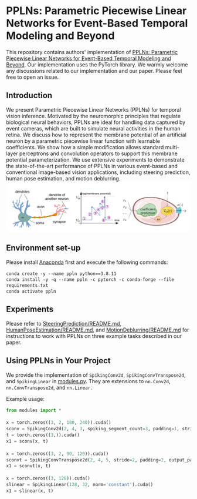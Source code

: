# PPLNs: Parametric Piecewise Linear Networks for Event-Based Temporal Modeling and Beyond

This repository contains authors' implementation of [PPLNs: Parametric Piecewise Linear Networks for Event-Based Temporal Modeling and Beyond](https://arxiv.org/abs/2409.19772). Our implementation uses the PyTorch library. We warmly welcome any discussions related to our implementation and our paper. Please feel free to open an issue.


## Introduction
We present Parametric Piecewise Linear Networks (PPLNs) for temporal vision inference. Motivated by the neuromorphic principles that regulate biological neural behaviors, PPLNs are ideal for handling data captured by event cameras, which are built to simulate neural activities in the human retina. We discuss how to represent the membrane potential of an artificial neuron by a parametric piecewise linear function with learnable coefficients. We show how a simple modification allows standard multi-layer perceptrons and convolution operators to support this membrane potential parameterization. We use extensive experiments to demonstrate the state-of-the-art performance of PPLNs in various event-based and conventional image-based vision applications, including steering prediction, human pose estimation, and motion deblurring.
![Approach overview](./assets/overview.png)

## Environment set-up
Please install [Anaconda](https://www.anaconda.com/distribution/) first and execute the following commands:
```
conda create -y --name ppln python==3.8.11
conda install -y -q --name ppln -c pytorch -c conda-forge --file requirements.txt
conda activate ppln
```

## Experiments
Please refer to [SteeringPrediction/README.md](SteeringPrediction/README.md), [HumanPoseEstimation/README.md](HumanPoseEstimation/README.md), and [MotionDeblurring/README.md](MotionDeblurring/README.md) for instructions to work with PPLNs on three example tasks described in our paper.

## Using PPLNs in Your Project
We provide the implementation of `SpikingConv2d`, `SpikingConvTranspose2d`, and `SpikingLinear` in [modules.py](HumanPoseEstimation/ours/lib/models/modules.py). They are extensions to `nn.Conv2d`, `nn.ConvTranspose2d`, and `nn.Linear`.

Example usage:
```python
from modules import *

x = torch.zeros((3, 2, 180, 240)).cuda()
sconv = SpikingConv2d(2, 4, 3, spiking_segment_count=3, padding=1, stride=2).cuda()
t = torch.zeros((3,)).cuda()
x1 = sconv(x, t)

x = torch.zeros((3, 2, 90, 120)).cuda()
sconvt = SpikingConvTranspose2d(2, 4, 5, stride=2, padding=2, output_padding=(1, 1)).cuda()
x1 = sconvt(x, t)

x = torch.zeros((3, 128)).cuda()
slinear = SpikingLinear(128, 32, norm='constant').cuda()
x1 = slinear(x, t)
```

